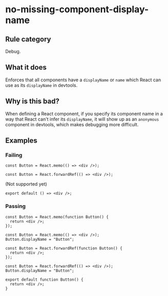 # no-missing-component-display-name

## Rule category

Debug.

## What it does

Enforces that all components have a `displayName` or `name` which React can use as its `displayName` in devtools.

## Why is this bad?

When defining a React component, if you specify its component name in a way that React can't infer its `displayName`, it will show up as an `anonymous` component in devtools, which makes debugging more difficult.

## Examples

### Failing

```tsx
const Button = React.memo(() => <div />);
```

```tsx
const Button = React.forwardRef(() => <div />);
```

(Not supported yet)

```tsx
export default () => <div />;
```

### Passing

```tsx
const Button = React.memo(function Button() {
  return <div />;
});
```

```tsx
const Button = React.memo(() => <div />);
Button.displayName = "Button";
```

```tsx
const Button = React.forwardRef(function Button() {
  return <div />;
});
```

```tsx
const Button = React.forwardRef(() => <div />);
Button.displayName = "Button";
```

```tsx
export default function Button() {
  return <div />;
}
```
